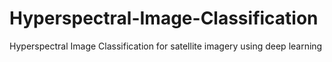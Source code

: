 # Hyperspectral-Image-Classification
Hyperspectral Image Classification for satellite imagery using deep learning
